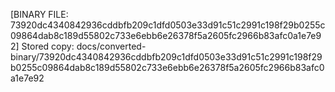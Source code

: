 [BINARY FILE: 73920dc4340842936cddbfb209c1dfd0503e33d91c51c2991c198f29b0255c09864dab8c189d55802c733e6ebb6e26378f5a2605fc2966b83afc0a1e7e92]
Stored copy: docs/converted-binary/73920dc4340842936cddbfb209c1dfd0503e33d91c51c2991c198f29b0255c09864dab8c189d55802c733e6ebb6e26378f5a2605fc2966b83afc0a1e7e92
